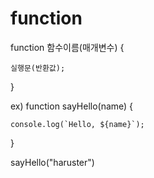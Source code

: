 # function

function 함수이름(매개변수) {

    실행문(반환값);

}

ex) function sayHello(name) {

    console.log(`Hello, ${name}`);

}

sayHello("haruster")